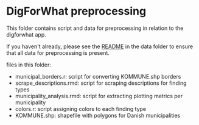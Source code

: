# DigForWhat preprocessing
This folder contains script and data for preprocessing in relation to the digforwhat app.

If you haven't already, please see the [README](link) in the data folder to ensure that all data for preprocessing is present.

files in this folder:
- municipal_borders.r: script for converting KOMMUNE.shp borders
- scrape_descriptions.rmd: script for scraping descriptions for finding types
- municipality_analysis.rmd: script for extracting plotting metrics per municipality
- colors.r: script assigning colors to each finding type
- KOMMUNE.shp: shapefile with polygons for Danish municipalities
